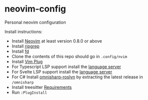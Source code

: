 # neovim-config
Personal neovim configuration

Install instructions:
- Install [Neovim](https://neovim.io/) at least version 0.8.0 or above
- Install [ripgrep](https://github.com/BurntSushi/ripgrep)
- Install [fd](https://github.com/sharkdp/fd)
- Clone the contents of this repo should go in `.config/nvim`
- Install [Vim Plug](https://github.com/junegunn/vim-plug)
- For Typescript LSP support install the [language server](https://github.com/neovim/nvim-lspconfig/blob/master/doc/server_configurations.md#tsserver)
- For Svelte LSP support install the [language server](https://github.com/neovim/nvim-lspconfig/blob/master/doc/server_configurations.md#svelte)
- For C# Install [omnisharp-roslyn](https://github.com/OmniSharp/omnisharp-roslyn) by extracting the latest release in `/omnisharp`
- Install treesitter [Requirements](https://github.com/nvim-treesitter/nvim-treesitter#requirements)
- Run `:PlugInstall`

